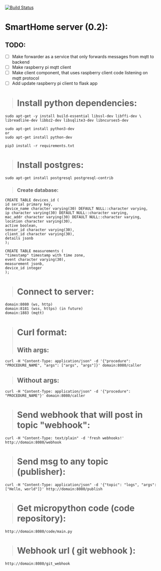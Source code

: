 [![Build Status](https://travis-ci.org/mstumberger/smarthome-crossbar-server.svg?branch=master)](https://travis-ci.org/mstumberger/smarthome-crossbar-server)
# SmartHome server (0.2): 

## TODO:

* [ ] Make forwarder as a service that only forwards messages from mqtt to backend
* [ ] Make raspberry pi mqtt client
* [ ] Make client component, that uses raspberry client code listening on mqtt protocol
* [ ] Add update raspberry pi client to flask app

># Install python dependencies:
>
    sudo apt-get -y install build-essential libssl-dev libffi-dev \
    libreadline-dev libbz2-dev libsqlite3-dev libncurses5-dev

    sudo apt-get install python3-dev
    or
    sudo apt-get install python-dev

    pip3 install -r requirements.txt
>

># Install postgres:
>
    sudo apt-get install postgresql postgresql-contrib
>
>### Create database:
>
    CREATE TABLE devices_id (
    id serial primary key,
    device_name character varying(30) DEFAULT NULL::character varying,
    ip character varying(30) DEFAULT NULL::character varying,
    mac_addr character varying(30) DEFAULT NULL::character varying,
    location character varying(30),
    active boolean,
    sensor_id character varying(30),
    client_id character varying(30),
    details jsonb
    );
>
    CREATE TABLE measurements (
    "timestamp" timestamp with time zone,
    event character varying(30),
    measurement jsonb,
    device_id integer
    );
>
>
>



># Connect to server:
    domain:8080 (ws, http)
    domain:8181 (wss, https) (in future)
    domain:1883 (mqtt)

># Curl format:
>
>## With args:
>
    curl -H "Content-Type: application/json" -d '{"procedure": "PROCEDURE_NAME", "args": ["args", "args"]}' domain:8080/caller
>
>## Without args:
>
    curl -H "Content-Type: application/json" -d '{"procedure": "PROCEDURE_NAME"}' domain:8080/caller
>
># Send webhook that will post in topic "webhook":
>
    curl -H "Content-Type: text/plain" -d 'fresh webhooks!' http://domain:8080/webhook
> 
># Send msg to any topic (publisher):
>
    curl -H "Content-Type: application/json" -d '{"topic": "logs", "args": ["Hello, world"]}' http://domain:8080/publish
> 
>
># Get micropython code (code repository):
>
    http://domain:8080/code/main.py
> 
>
># Webhook url ( git webhook ):
>
    http://domain:8080/git_webhook
> 
>
